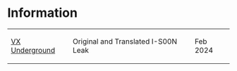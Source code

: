 # Information
<table>
  <tr>
    <td>
      <a href="https://vx-underground.org/APTs/2024/2024.02.18%20-%20I-S00N%20GitHub%20leaks/Leak">VX Underground</a>
    </td>
    <td>
      <p>Original and Translated I-S00N Leak</p>
    </td>
    <td>
      <p>Feb 2024</p>
    </td>
  </tr>
</table>
